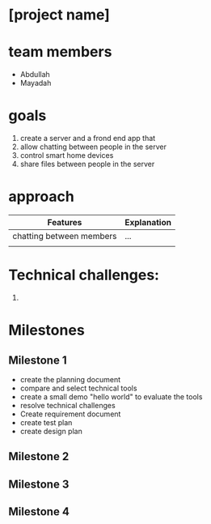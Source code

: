 # [project name]

# team members

- Abdullah
- Mayadah

# goals

1. create a server and a frond end app that
2. allow chatting between people in the server
3. control smart home devices
4. share files between people in the server

# approach

| Features                 | Explanation |
| ------------------------ | ----------- |
| chatting between members | ...         |
|                          |             |

# Technical challenges:

1.

# Milestones

## Milestone 1

- create the planning document
- compare and select technical tools
- create a small demo "hello world" to evaluate the tools
- resolve technical challenges
- Create requirement document
- create test plan
- create design plan

## Milestone 2

## Milestone 3

## Milestone 4
